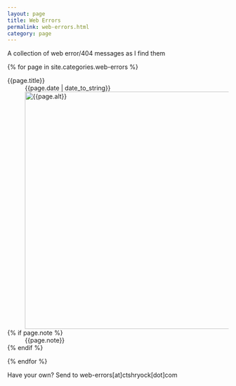 ```yaml
---
layout: page
title: Web Errors
permalink: web-errors.html 
category: page     
---
```


A collection of web error/404 messages as I find them

{% for page in site.categories.web-errors %}

<dl>
    <dt>{{page.title}}</dt>
    <dd class="error-date">{{page.date | date_to_string}}</dd>
    <dd class="error-image">    
        <a href="/static/images/web-errors/{{page.image}}.png">
            <img src="/static/images/web-errors/{{page.image}}_thumb.png" alt="{{page.alt}}" width="540" />  
        </a>
    </dd>
    {% if page.note %}
    <dd class="error-note"> 
        {{page.note}}
    </dd>
    {% endif %}    
</dl>
        
{% endfor %}

Have your own?  Send to web-errors\[at\]ctshryock\[dot\]com 
